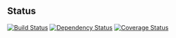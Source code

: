 ## Status
[![Build Status](https://travis-ci.org/TeslaDethray/Anagrammer.svg?branch=master)](https://travis-ci.org/TeslaDethray/Anagrammer)
[![Dependency Status](https://gemnasium.com/badges/github.com/TeslaDethray/Anagrammer.svg)](https://gemnasium.com/github.com/TeslaDethray/Anagrammer)
[![Coverage Status](https://coveralls.io/repos/github/TeslaDethray/Anagrammer/badge.svg?branch=master)](https://coveralls.io/github/TeslaDethray/Anagrammer?branch=master)
